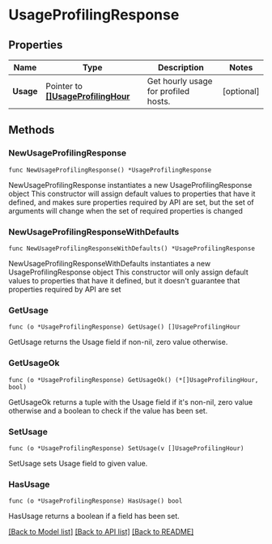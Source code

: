 # UsageProfilingResponse

## Properties

Name | Type | Description | Notes
---- | ---- | ----------- | ------
**Usage** | Pointer to [**[]UsageProfilingHour**](UsageProfilingHour.md) | Get hourly usage for profiled hosts. | [optional] 

## Methods

### NewUsageProfilingResponse

`func NewUsageProfilingResponse() *UsageProfilingResponse`

NewUsageProfilingResponse instantiates a new UsageProfilingResponse object
This constructor will assign default values to properties that have it defined,
and makes sure properties required by API are set, but the set of arguments
will change when the set of required properties is changed

### NewUsageProfilingResponseWithDefaults

`func NewUsageProfilingResponseWithDefaults() *UsageProfilingResponse`

NewUsageProfilingResponseWithDefaults instantiates a new UsageProfilingResponse object
This constructor will only assign default values to properties that have it defined,
but it doesn't guarantee that properties required by API are set

### GetUsage

`func (o *UsageProfilingResponse) GetUsage() []UsageProfilingHour`

GetUsage returns the Usage field if non-nil, zero value otherwise.

### GetUsageOk

`func (o *UsageProfilingResponse) GetUsageOk() (*[]UsageProfilingHour, bool)`

GetUsageOk returns a tuple with the Usage field if it's non-nil, zero value otherwise
and a boolean to check if the value has been set.

### SetUsage

`func (o *UsageProfilingResponse) SetUsage(v []UsageProfilingHour)`

SetUsage sets Usage field to given value.

### HasUsage

`func (o *UsageProfilingResponse) HasUsage() bool`

HasUsage returns a boolean if a field has been set.


[[Back to Model list]](../README.md#documentation-for-models) [[Back to API list]](../README.md#documentation-for-api-endpoints) [[Back to README]](../README.md)


